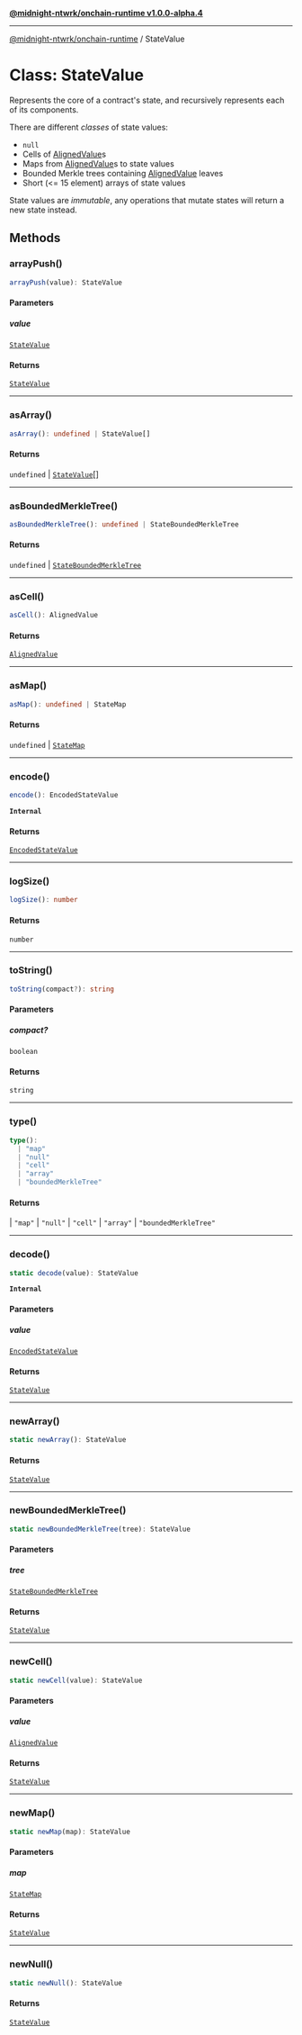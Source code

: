 [**@midnight-ntwrk/onchain-runtime v1.0.0-alpha.4**](../README.md)

***

[@midnight-ntwrk/onchain-runtime](../globals.md) / StateValue

# Class: StateValue

Represents the core of a contract's state, and recursively represents each
of its components.

There are different *classes* of state values:
- `null`
- Cells of [AlignedValue](../type-aliases/AlignedValue.md)s
- Maps from [AlignedValue](../type-aliases/AlignedValue.md)s to state values
- Bounded Merkle trees containing [AlignedValue](../type-aliases/AlignedValue.md) leaves
- Short (\<= 15 element) arrays of state values

State values are *immutable*, any operations that mutate states will return
a new state instead.

## Methods

### arrayPush()

```ts
arrayPush(value): StateValue
```

#### Parameters

##### value

[`StateValue`](StateValue.md)

#### Returns

[`StateValue`](StateValue.md)

***

### asArray()

```ts
asArray(): undefined | StateValue[]
```

#### Returns

`undefined` \| [`StateValue`](StateValue.md)[]

***

### asBoundedMerkleTree()

```ts
asBoundedMerkleTree(): undefined | StateBoundedMerkleTree
```

#### Returns

`undefined` \| [`StateBoundedMerkleTree`](StateBoundedMerkleTree.md)

***

### asCell()

```ts
asCell(): AlignedValue
```

#### Returns

[`AlignedValue`](../type-aliases/AlignedValue.md)

***

### asMap()

```ts
asMap(): undefined | StateMap
```

#### Returns

`undefined` \| [`StateMap`](StateMap.md)

***

### encode()

```ts
encode(): EncodedStateValue
```

**`Internal`**

#### Returns

[`EncodedStateValue`](../type-aliases/EncodedStateValue.md)

***

### logSize()

```ts
logSize(): number
```

#### Returns

`number`

***

### toString()

```ts
toString(compact?): string
```

#### Parameters

##### compact?

`boolean`

#### Returns

`string`

***

### type()

```ts
type(): 
  | "map"
  | "null"
  | "cell"
  | "array"
  | "boundedMerkleTree"
```

#### Returns

  \| `"map"`
  \| `"null"`
  \| `"cell"`
  \| `"array"`
  \| `"boundedMerkleTree"`

***

### decode()

```ts
static decode(value): StateValue
```

**`Internal`**

#### Parameters

##### value

[`EncodedStateValue`](../type-aliases/EncodedStateValue.md)

#### Returns

[`StateValue`](StateValue.md)

***

### newArray()

```ts
static newArray(): StateValue
```

#### Returns

[`StateValue`](StateValue.md)

***

### newBoundedMerkleTree()

```ts
static newBoundedMerkleTree(tree): StateValue
```

#### Parameters

##### tree

[`StateBoundedMerkleTree`](StateBoundedMerkleTree.md)

#### Returns

[`StateValue`](StateValue.md)

***

### newCell()

```ts
static newCell(value): StateValue
```

#### Parameters

##### value

[`AlignedValue`](../type-aliases/AlignedValue.md)

#### Returns

[`StateValue`](StateValue.md)

***

### newMap()

```ts
static newMap(map): StateValue
```

#### Parameters

##### map

[`StateMap`](StateMap.md)

#### Returns

[`StateValue`](StateValue.md)

***

### newNull()

```ts
static newNull(): StateValue
```

#### Returns

[`StateValue`](StateValue.md)
